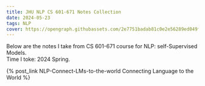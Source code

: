 ```yaml
---
title: JHU NLP CS 601-671 Notes Collection
date: 2024-05-23
tags: NLP
cover: https://opengraph.githubassets.com/2e7751badab81c0e2e56289ed049f1b9d30107de81e37ce0d0201584fabe9c13/JHU-CLSP/CS-601-471-671-Sp24-Public
---
```


Below are the notes I take from CS 601-671 course for NLP: self-Supervised Models.  
Time I toke: 2024 Spring.  

{% post_link NLP-Connect-LMs-to-the-world Connecting Language to the World %}